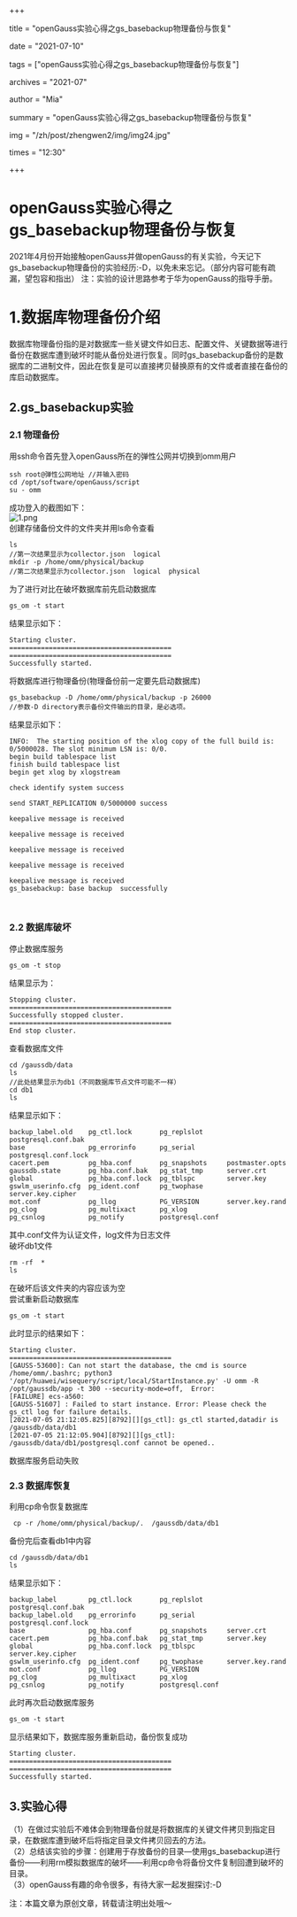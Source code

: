 ﻿+++

title = "openGauss实验心得之gs_basebackup物理备份与恢复" 

date = "2021-07-10" 

tags = ["openGauss实验心得之gs_basebackup物理备份与恢复"] 

archives = "2021-07" 

author = "Mia" 

summary = "openGauss实验心得之gs_basebackup物理备份与恢复"

img = "/zh/post/zhengwen2/img/img24.jpg"  

times = "12:30"

+++

# openGauss实验心得之gs_basebackup物理备份与恢复<a name="ZH-CN_TOPIC_0000001085018737"></a>

2021年4月份开始接触openGauss并做openGauss的有关实验，今天记下gs_basebackup物理备份的实验经历:-D，以免未来忘记。（部分内容可能有疏漏，望包容和指出）
注：实验的设计思路参考于华为openGauss的指导手册。

# 1.数据库物理备份介绍

数据库物理备份指的是对数据库一些关键文件如日志、配置文件、关键数据等进行备份在数据库遭到破坏时能从备份处进行恢复。同时gs_basebackup备份的是数据库的二进制文件，因此在恢复是可以直接拷贝替换原有的文件或者直接在备份的库启动数据库。

## 2.gs_basebackup实验


<h3><a id="21__5"></a>2.1 物理备份</h3>
<p>用ssh命令首先登入openGauss所在的弹性公网并切换到omm用户</p>
<pre><code class="lang-linux">ssh root@弹性公网地址 //并输入密码
cd /opt/software/openGauss/script
su - omm
</code></pre>
<p>成功登入的截图如下：<br />
<img src="https://oss-emcsprod-public.modb.pro/image/editor/20210705-60dbb403-7bef-41da-82b5-165107630b27.png" alt="1.png" /><br />
创建存储备份文件的文件夹并用ls命令查看</p>
<pre><code class="lang-linux">ls
//第一次结果显示为collector.json  logical
mkdir -p /home/omm/physical/backup
//第二次结果显示为collector.json  logical  physical
</code></pre>
<p>为了进行对比在破坏数据库前先启动数据库</p>
<pre><code class="lang-linux">gs_om -t start
</code></pre>
<p>结果显示如下：</p>
<pre><code class="lang-linux">Starting cluster.
=========================================
=========================================
Successfully started.
</code></pre>
<p>将数据库进行物理备份(物理备份前一定要先启动数据库)</p>
<pre><code class="lang-linux">gs_basebackup -D /home/omm/physical/backup -p 26000
//参数-D directory表示备份文件输出的目录，是必选项。
</code></pre>
<p>结果显示如下：</p>
<pre><code class="lang-linux">INFO:  The starting position of the xlog copy of the full build is: 0/5000028. The slot minimum LSN is: 0/0.
begin build tablespace list
finish build tablespace list
begin get xlog by xlogstream
                                                                                 check identify system success
                                                                                 send START_REPLICATION 0/5000000 success
                                                                                 keepalive message is received
                                                                                 keepalive message is received
                                                                                 keepalive message is received
                                                                                 keepalive message is received
                                                                                 keepalive message is received
gs_basebackup: base backup  successfully

</code></pre>
<h3><a id="22__53"></a>2.2 数据库破坏</h3>
<p>停止数据库服务</p>
<pre><code class="lang-linux">gs_om -t stop
</code></pre>
<p>结果显示为：</p>
<pre><code class="lang-linux">Stopping cluster.
=========================================
Successfully stopped cluster.
=========================================
End stop cluster.
</code></pre>
<p>查看数据库文件</p>
<pre><code class="lang-linux">cd /gaussdb/data
ls
//此处结果显示为db1（不同数据库节点文件可能不一样）
cd db1
ls
</code></pre>
<p>结果显示如下：</p>
<pre><code class="lang-linux">backup_label.old    pg_ctl.lock       pg_replslot      postgresql.conf.bak
base                pg_errorinfo      pg_serial        postgresql.conf.lock
cacert.pem          pg_hba.conf       pg_snapshots     postmaster.opts
gaussdb.state       pg_hba.conf.bak   pg_stat_tmp      server.crt
global              pg_hba.conf.lock  pg_tblspc        server.key
gswlm_userinfo.cfg  pg_ident.conf     pg_twophase      server.key.cipher
mot.conf            pg_llog           PG_VERSION       server.key.rand
pg_clog             pg_multixact      pg_xlog
pg_csnlog           pg_notify         postgresql.conf
</code></pre>
<p>其中.conf文件为认证文件，log文件为日志文件<br />
破坏db1文件</p>
<pre><code class="lang-linux">rm -rf  *
ls
</code></pre>
<p>在破坏后该文件夹的内容应该为空<br />
尝试重新启动数据库</p>
<pre><code class="lang-linux">gs_om -t start
</code></pre>
<p>此时显示的结果如下：</p>
<pre><code class="lang-linux">Starting cluster.
=========================================
[GAUSS-53600]: Can not start the database, the cmd is source /home/omm/.bashrc; python3 '/opt/huawei/wisequery/script/local/StartInstance.py' -U omm -R /opt/gaussdb/app -t 300 --security-mode=off,  Error:
[FAILURE] ecs-a560:
[GAUSS-51607] : Failed to start instance. Error: Please check the gs_ctl log for failure details.
[2021-07-05 21:12:05.825][8792][][gs_ctl]: gs_ctl started,datadir is /gaussdb/data/db1 
[2021-07-05 21:12:05.904][8792][][gs_ctl]: /gaussdb/data/db1/postgresql.conf cannot be opened..
</code></pre>
<p>数据库服务启动失败</p>
<h3><a id="23__108"></a>2.3 数据库恢复</h3>
<p>利用cp命令恢复数据库</p>
<pre><code class="lang-linux"> cp -r /home/omm/physical/backup/.  /gaussdb/data/db1
</code></pre>
<p>备份完后查看db1中内容</p>
<pre><code class="lang-linux">cd /gaussdb/data/db1
ls
</code></pre>
<p>结果显示如下：</p>
<pre><code class="lang-linux">backup_label        pg_ctl.lock       pg_replslot      postgresql.conf.bak
backup_label.old    pg_errorinfo      pg_serial        postgresql.conf.lock
base                pg_hba.conf       pg_snapshots     server.crt
cacert.pem          pg_hba.conf.bak   pg_stat_tmp      server.key
global              pg_hba.conf.lock  pg_tblspc        server.key.cipher
gswlm_userinfo.cfg  pg_ident.conf     pg_twophase      server.key.rand
mot.conf            pg_llog           PG_VERSION
pg_clog             pg_multixact      pg_xlog
pg_csnlog           pg_notify         postgresql.conf
</code></pre>
<p>此时再次启动数据库服务</p>
<pre><code class="lang-linux">gs_om -t start
</code></pre>
<p>显示结果如下，数据库服务重新启动，备份恢复成功</p>
<pre><code class="lang-linux">Starting cluster.
=========================================
=========================================
Successfully started.
</code></pre>
<h2><a id="3_141"></a>3.实验心得</h2>
<p>（1）在做过实验后不难体会到物理备份就是将数据库的关键文件拷贝到指定目录，在数据库遭到破坏后将指定目录文件拷贝回去的方法。<br />
（2）总结该实验的步骤：创建用于存放备份的目录—使用gs_basebackup进行备份——利用rm模拟数据库的破坏——利用cp命令将备份文件复制回遭到破坏的目录。<br />
（3）openGauss有趣的命令很多，有待大家一起发掘探讨:-D</p>

注：本篇文章为原创文章，转载请注明出处哦～
